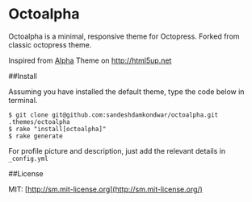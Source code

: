 Octoalpha
=========

Octoalpha is a minimal, responsive theme for Octopress. Forked from classic octopress theme.

Inspired from [Alpha](http://html5up.net/alpha) Theme on http://html5up.net

##Install

Assuming you have installed the default theme, type the code below in terminal.

    $ git clone git@github.com:sandeshdamkondwar/octoalpha.git .themes/octoalpha
    $ rake "install[octoalpha]"
    $ rake generate

For profile picture and description, just add the relevant details in `_config.yml`
  
##License

MIT: [http://sm.mit-license.org](http://sm.mit-license.org/)
